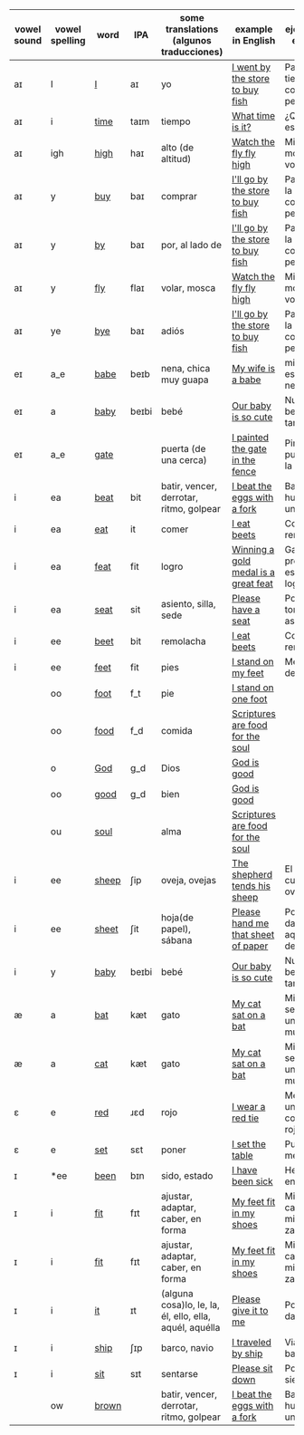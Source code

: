 |vowel sound|vowel spelling|word|IPA|some translations (algunos traducciones)|example in English|ejemplo en español|
|----|----|----|----|----|----|----|
|aɪ|I|<a href="https://en.wiktionary.org/wiki/I#Pronunciation">I</a>|aɪ|yo|<a href="https://translate.google.com/?sl=en&tl=es&text=I%20went%20by%20the%20store%20to%20buy%20fish&op=translate">I went by the store to buy fish</a>|Pasé por la tienda a comprar pescado|
|aɪ|i|<a href="https://en.wiktionary.org/wiki/time#Pronunciation">time</a>|taɪm|tiempo|<a href="https://translate.google.com/?sl=en&tl=es&text=What%20time%20is%20it?&op=translate">What time is it?</a>|¿Qué hora es?|
|aɪ|igh|<a href="https://en.wiktionary.org/wiki/high#Pronunciation">high</a>|haɪ|alto (de altitud)|<a href="https://translate.google.com/?sl=en&tl=es&text=Watch%20the%20fly%20fly%20high&op=translate">Watch the fly fly high</a>|Mira la mosca volar alto|
|aɪ|y|<a href="https://en.wiktionary.org/wiki/buy#Pronunciation">buy</a>|baɪ|comprar|<a href="https://translate.google.com/?sl=en&tl=es&text=I'll%20go%20by%20the%20store%20to%20buy%20fish&op=translate">I'll go by the store to buy fish</a>|Pasaré por la tienda a comprar pescado|
|aɪ|y|<a href="https://en.wiktionary.org/wiki/by#Pronunciation">by</a>|baɪ|por, al lado de|<a href="https://translate.google.com/?sl=en&tl=es&text=I'll%20go%20by%20the%20store%20to%20buy%20fish&op=translate">I'll go by the store to buy fish</a>|Pasaré por la tienda a comprar pescado|
|aɪ|y|<a href="https://en.wiktionary.org/wiki/fly#Pronunciation">fly</a>|flaɪ|volar, mosca|<a href="https://translate.google.com/?sl=en&tl=es&text=Watch%20the%20fly%20fly%20high&op=translate">Watch the fly fly high</a>|Mira la mosca volar alto|
|aɪ|ye|<a href="https://en.wiktionary.org/wiki/bye#Pronunciation">bye</a>|baɪ|adiós|<a href="https://translate.google.com/?sl=en&tl=es&text=I'll%20go%20by%20the%20store%20to%20buy%20fish&op=translate">I'll go by the store to buy fish</a>|Pasaré por la tienda a comprar pescado|
|eɪ|a_e|<a href="https://en.wiktionary.org/wiki/babe#Pronunciation">babe</a>|beɪb|nena, chica muy guapa|<a href="https://translate.google.com/?sl=en&tl=es&text=My%20wife%20is%20a%20babe&op=translate">My wife is a babe</a>|mi esposa es una nena|
|eɪ|a|<a href="https://en.wiktionary.org/wiki/baby#Pronunciation">baby</a>|beɪbi|bebé|<a href="https://translate.google.com/?sl=en&tl=es&text=Our%20baby%20is%20so%20cute&op=translate">Our baby is so cute</a>|Nuestra bebe es tan linda|
|eɪ|a_e|<a href="https://en.wiktionary.org/wiki/gate#Pronunciation">gate</a>||puerta (de una cerca)|<a href="https://translate.google.com/?sl=en&tl=es&text=I%20painted%20the%20gate%20in%20the%20fence&op=translate">I painted the gate in the fence</a>|Pinté la puerta en la cerca|
|i|ea|<a href="https://en.wiktionary.org/wiki/beat#Pronunciation">beat</a>|bit|batir, vencer, derrotar, ritmo, golpear|<a href="https://translate.google.com/?sl=en&tl=es&text=I%20beat%20the%20eggs%20with%20a%20fork&op=translate">I beat the eggs with a fork</a>|Bato los huevos con un tenedor|
|i|ea|<a href="https://en.wiktionary.org/wiki/eat#Pronunciation">eat</a>|it|comer|<a href="https://translate.google.com/?sl=en&tl=es&text=I%20eat%20beets&op=translate">I eat beets</a>|Como remolachas|
|i|ea|<a href="https://en.wiktionary.org/wiki/feat#Pronunciation">feat</a>|fit|logro|<a href="https://translate.google.com/?sl=en&tl=es&text=Winning%20a%20gold%20medal%20is%20a%20great%20feat&op=translate">Winning a gold medal is a great feat</a>|Ganando el premio oro es un gran logro|
|i|ea|<a href="https://en.wiktionary.org/wiki/seat#Pronunciation">seat</a>|sit|asiento, silla, sede|<a href="https://translate.google.com/?sl=en&tl=es&text=Please%20have%20a%20seat&op=translate">Please have a seat</a>|Por favor, tome asiento|
|i|ee|<a href="https://en.wiktionary.org/wiki/beet#Pronunciation">beet</a>|bit|remolacha|<a href="https://translate.google.com/?sl=en&tl=es&text=I%20eat%20beets&op=translate">I eat beets</a>|Como remolachas|
|i|ee|<a href="https://en.wiktionary.org/wiki/feet#Pronunciation">feet</a>|fit|pies|<a href="https://translate.google.com/?sl=en&tl=es&text=I%20stand%20on%20my%20feet&op=translate">I stand on my feet</a>|Me pongo de pie|
||oo|<a href="https://en.wiktionary.org/wiki/foot#Pronunciation">foot</a>|f_t|pie|<a href="https://translate.google.com/?sl=en&tl=es&text=I%20stand%20on%20one%20foot&op=translate">I stand on one foot</a>||
||oo|<a href="https://en.wiktionary.org/wiki/food#Pronunciation">food</a>|f_d|comida|<a href="https://translate.google.com/?sl=en&tl=es&text=Scriptures%20are%20food%20for%20the%20soul&op=translate">Scriptures are food for the soul</a>||
||o|<a href="https://en.wiktionary.org/wiki/God#Pronunciation">God</a>|g_d|Dios|<a href="https://translate.google.com/?sl=en&tl=es&text=God%20is%20good&op=translate">God is good</a>||
||oo|<a href="https://en.wiktionary.org/wiki/good#Pronunciation">good</a>|g_d|bien|<a href="https://translate.google.com/?sl=en&tl=es&text=God%20is%20good&op=translate">God is good</a>||
||ou|<a href="https://en.wiktionary.org/wiki/soul#Pronunciation">soul</a>||alma|<a href="https://translate.google.com/?sl=en&tl=es&text=Scriptures%20are%20food%20for%20the%20soul&op=translate">Scriptures are food for the soul</a>||
|i|ee|<a href="https://en.wiktionary.org/wiki/sheep#Pronunciation">sheep</a>|ʃip|oveja, ovejas|<a href="https://translate.google.com/?sl=en&tl=es&text=The%20shepherd%20tends%20his%20sheep&op=translate">The shepherd tends his sheep</a>|El pastor cuida a sus ovejas|
|i|ee|<a href="https://en.wiktionary.org/wiki/sheet#Pronunciation">sheet</a>|ʃit|hoja(de papel), sábana|<a href="https://translate.google.com/?sl=en&tl=es&text=Please%20hand%20me%20that%20sheet%20of%20paper&op=translate">Please hand me that sheet of paper</a>|Por favor, dame aquel hoja de papel|
|i|y|<a href="https://en.wiktionary.org/wiki/baby#Pronunciation">baby</a>|beɪbi|bebé|<a href="https://translate.google.com/?sl=en&tl=es&text=Our%20baby%20is%20so%20cute&op=translate">Our baby is so cute</a>|Nuestra bebe es tan linda|
|æ|a|<a href="https://en.wiktionary.org/wiki/bat#Pronunciation">bat</a>|kæt|gato|<a href="https://translate.google.com/?sl=en&tl=es&text=My%20cat%20sat%20on%20a%20bat&op=translate">My cat sat on a bat</a>|Mi gato se sentó en un murciélago|
|æ|a|<a href="https://en.wiktionary.org/wiki/cat#Pronunciation">cat</a>|kæt|gato|<a href="https://translate.google.com/?sl=en&tl=es&text=My%20cat%20sat%20on%20a%20bat&op=translate">My cat sat on a bat</a>|Mi gato se sentó en un murciélago|
|ɛ|e|<a href="https://en.wiktionary.org/wiki/red#Pronunciation">red</a>|ɹɛd|rojo|<a href="https://translate.google.com/?sl=en&tl=es&text=I%20wear%20a%20red%20tie&op=translate">I wear a red tie</a>|Me llevo una corbata roja|
|ɛ|e|<a href="https://en.wiktionary.org/wiki/set#Pronunciation">set</a>|sɛt|poner|<a href="https://translate.google.com/?sl=en&tl=es&text=I%20set%20the%20table&op=translate">I set the table</a>|Puse la mesa|
|ɪ|*ee|<a href="https://en.wiktionary.org/wiki/been#Pronunciation">been</a>|bɪn|sido, estado|<a href="https://translate.google.com/?sl=en&tl=es&text=I%20have%20been%20sick&op=translate">I have been sick</a>|He estado enfermo|
|ɪ|i|<a href="https://en.wiktionary.org/wiki/fit#Pronunciation">fit</a>|fɪt|ajustar, adaptar, caber, en forma|<a href="https://translate.google.com/?sl=en&tl=es&text=My%20feet%20fit%20in%20my%20shoes&op=translate">My feet fit in my shoes</a>|Mis pies caben en mis zapatos|
|ɪ|i|<a href="https://en.wiktionary.org/wiki/fit#Pronunciation">fit</a>|fɪt|ajustar, adaptar, caber, en forma|<a href="https://translate.google.com/?sl=en&tl=es&text=My%20feet%20fit%20in%20my%20shoes&op=translate">My feet fit in my shoes</a>|Mis pies caben en mis zapatos|
|ɪ|i|<a href="https://en.wiktionary.org/wiki/it#Pronunciation">it</a>|ɪt|(alguna cosa)lo, le, la, él, ello, ella, aquél, aquélla|<a href="https://translate.google.com/?sl=en&tl=es&text=Please%20give%20it%20to%20me&op=translate">Please give it to me</a>|Por favor, damelo|
|ɪ|i|<a href="https://en.wiktionary.org/wiki/ship#Pronunciation">ship</a>|ʃɪp|barco, navio|<a href="https://translate.google.com/?sl=en&tl=es&text=I%20traveled%20by%20ship&op=translate">I traveled by ship</a>|Viajé en barco|
|ɪ|i|<a href="https://en.wiktionary.org/wiki/sit#Pronunciation">sit</a>|sɪt|sentarse|<a href="https://translate.google.com/?sl=en&tl=es&text=Please%20sit%20down&op=translate">Please sit down</a>|Por favor, sientase|
||ow|<a href="https://en.wiktionary.org/wiki/brown#Pronunciation">brown</a>||batir, vencer, derrotar, ritmo, golpear|<a href="https://translate.google.com/?sl=en&tl=es&text=I%20beat%20the%20eggs%20with%20a%20fork&op=translate">I beat the eggs with a fork</a>|Bato los huevos con un tenedor|
